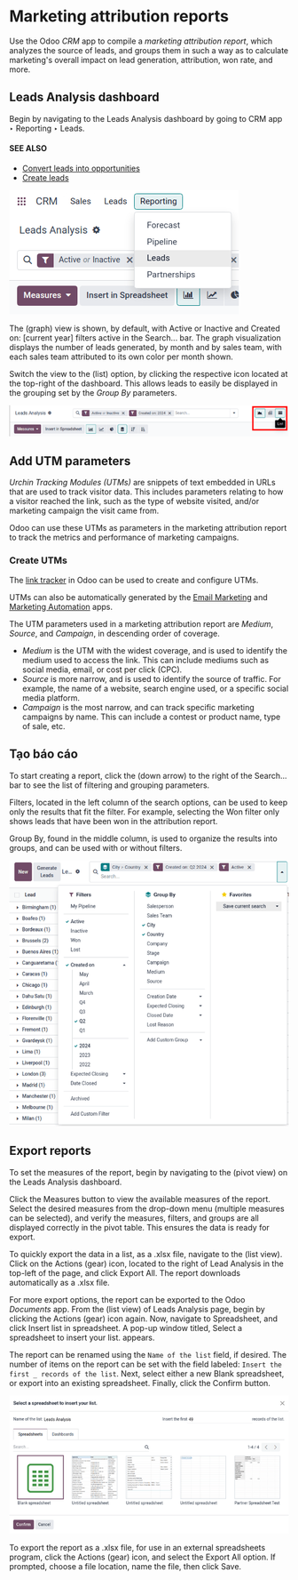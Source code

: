 # Marketing attribution reports

Use the Odoo *CRM* app to compile a *marketing attribution report*, which analyzes the source of
leads, and groups them in such a way as to calculate marketing's overall impact on lead generation,
attribution, won rate, and more.

## Leads Analysis dashboard

Begin by navigating to the Leads Analysis dashboard by going to CRM app
‣ Reporting ‣ Leads.

#### SEE ALSO
- [Convert leads into opportunities](applications/sales/crm/acquire_leads/convert.md)
- [Create leads](applications/sales/crm/acquire_leads/email_manual.md)

![Open the CRM app and click on the Reporting tab at the top of the page, then click Leads.](../../../../.gitbook/assets/reporting-tab-and-leads.png)

The <i class="fa fa-area-chart"></i> (graph) view is shown, by default, with Active or
Inactive and Created on: [current year] filters active in the Search...
bar. The graph visualization displays the number of leads generated, by month and by sales team,
with each sales team attributed to its own color per month shown.

Switch the view to the <i class="oi oi-view-list"></i> (list) option, by clicking the respective
icon located at the top-right of the dashboard. This allows leads to easily be displayed in the
grouping set by the *Group By* parameters.

![Click the button with four horizontal lines on the top right of the Leads Analysis page.](../../../../.gitbook/assets/list-view-button.png)

## Add UTM parameters

*Urchin Tracking Modules (UTMs)* are snippets of text embedded in URLs that are used to track
visitor data. This includes parameters relating to how a visitor reached the link, such as the type
of website visited, and/or marketing campaign the visit came from.

Odoo can use these UTMs as parameters in the marketing attribution report to track the metrics and
performance of marketing campaigns.

### Create UTMs

The [link tracker](applications/websites/website/reporting/link_tracker.md) in Odoo can be used to
create and configure UTMs.

UTMs can also be automatically generated by the [Email Marketing](applications/marketing/email_marketing.md) and [Marketing Automation](applications/marketing/marketing_automation.md) apps.

The UTM parameters used in a marketing attribution report are *Medium*, *Source*, and *Campaign*, in
descending order of coverage.

- *Medium* is the UTM with the widest coverage, and is used to identify the medium used to access
  the link. This can include mediums such as social media, email, or cost per click (CPC).
- *Source* is more narrow, and is used to identify the source of traffic. For example, the name of
  a website, search engine used, or a specific social media platform.
- *Campaign* is the most narrow, and can track specific marketing campaigns by name. This can
  include a contest or product name, type of sale, etc.

## Tạo báo cáo

To start creating a report, click the <i class="fa fa-caret-down"></i> (down arrow) to the right of
the Search... bar to see the list of filtering and grouping parameters.

Filters, located in the left column of the search options, can be used to keep only the
results that fit the filter. For example, selecting the Won filter only shows leads that
have been won in the attribution report.

Group By, found in the middle column, is used to organize the results into groups, and
can be used with or without filters.

![Select any number of filters and groups in the search options.](../../../../.gitbook/assets/search-results-multiple-options.png)

## Export reports

To set the measures of the report, begin by navigating to the <i class="oi oi-view-pivot"></i>
(pivot view) on the Leads Analysis dashboard.

Click the Measures button to view the available measures of
the report. Select the desired measures from the drop-down menu (multiple measures can be selected),
and verify the measures, filters, and groups are all displayed correctly in the pivot table. This
ensures the data is ready for export.

To quickly export the data in a list, as a .xlsx file, navigate to the <i class="oi oi-view-list"></i>
(list view). Click on the Actions <i class="fa fa-cog"></i> (gear) icon,
located to the right of Lead Analysis in the top-left of the page, and click
<i class="fa fa-upload"></i> Export All. The report downloads automatically as a .xlsx file.

For more export options, the report can be exported to the Odoo *Documents* app. From the
<i class="oi oi-view-list"></i> (list view) of Leads Analysis page, begin by clicking
the Actions <i class="fa fa-cog"></i> (gear) icon again. Now, navigate to
<i class="fa fa-table"></i> Spreadsheet, and click <i class="oi oi-view-list"></i> Insert list in
spreadsheet. A pop-up window titled, Select a spreadsheet to insert your list. appears.

The report can be renamed using the `Name of the list` field, if desired. The number of items on the
report can be set with the field labeled: `Insert the first _ records of the list`. Next, select
either a new Blank spreadsheet, or export into an existing spreadsheet. Finally, click
the Confirm button.

![Set the name, number of records, and location of the export in the option menu.](../../../../.gitbook/assets/documents-export.png)

To export the report as a .xlsx file, for use in an external spreadsheets program, click the
Actions <i class="fa fa-cog"></i> (gear) icon, and select the <i class="fa fa-upload"></i>
Export All option. If prompted, choose a file location, name the file, then click
Save.
